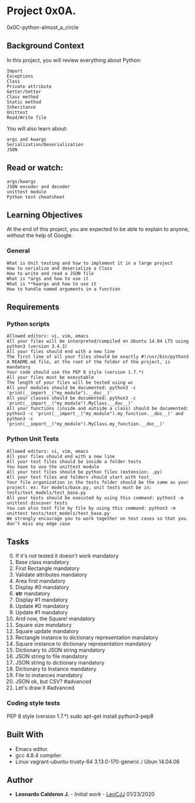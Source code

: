 # Project 0x0A.

0x0C-python-almost_a_circle


## Background Context

  In this project, you will review everything about Python:

    Import
    Exceptions
    Class
    Private attribute
    Getter/Setter
    Class method
    Static method
    Inheritance
    Unittest
    Read/Write file

  You will also learn about:

    args and kwargs
    Serialization/Deserialization
    JSON


## Read or watch:


    args/kwargs
    JSON encoder and decoder
    unittest module
    Python test cheatsheet


## Learning Objectives


At the end of this project, you are expected to be able to explain to anyone, without the help of Google.


### General


    What is Unit testing and how to implement it in a large project
    How to serialize and deserialize a Class
    How to write and read a JSON file
    What is *args and how to use it
    What is **kwargs and how to use it
    How to handle named arguments in a function



## Requirements

### Python scripts


    Allowed editors: vi, vim, emacs
    All your files will be interpreted/compiled on Ubuntu 14.04 LTS using python3 (version 3.4.3)
    All your files should end with a new line
    The first line of all your files should be exactly #!/usr/bin/python3
    A README.md file, at the root of the folder of the project, is mandatory
    Your code should use the PEP 8 style (version 1.7.*)
    All your files must be executable
    The length of your files will be tested using wc
    All your modules should be documented: python3 -c 'print(__import__("my_module").__doc__)'
    All your classes should be documented: python3 -c 'print(__import__("my_module").MyClass.__doc__)'
    All your functions (inside and outside a class) should be documented: python3 -c 'print(__import__("my_module").my_function.__doc__)' and python3 -c 'print(__import__("my_module").MyClass.my_function.__doc__)'

### Python Unit Tests

    Allowed editors: vi, vim, emacs
    All your files should end with a new line
    All your test files should be inside a folder tests
    You have to use the unittest module
    All your test files should be python files (extension: .py)
    All your test files and folders should start with test_
    Your file organization in the tests folder should be the same as your project: ex: for models/base.py, unit tests must be in: tests/test_models/test_base.py
    All your tests should be executed by using this command: python3 -m unittest discover tests
    You can also test file by file by using this command: python3 -m unittest tests/test_models/test_base.py
    We strongly encourage you to work together on test cases so that you don’t miss any edge case


## Tasks

 0. If it's not tested it doesn't work mandatory 
 1. Base class mandatory 
 2. First Rectangle mandatory 
 3. Validate attributes mandatory 
 4. Area first mandatory 
 5. Display #0 mandatory 
 6. __str__ mandatory 
 7. Display #1 mandatory 
 8. Update #0 mandatory 
 9. Update #1 mandatory 
 10. And now, the Square! mandatory 
 11. Square size mandatory
 12. Square update mandatory
 13. Rectangle instance to dictionary representation mandatory
 14. Square instance to dictionary representation mandatory
 15. Dictionary to JSON string mandatory
 16. JSON string to file mandatory
 17. JSON string to dictionary mandatory
 18. Dictionary to Instance mandatory
 19. File to instances mandatory
 20. JSON ok, but CSV? #advanced
 21. Let's draw it #advanced



### Coding style tests

PEP 8 style (version 1.7.*)
sudo apt-get install python3-pep8


## Built With

* Emacs editor.
* gcc 4.8.4 compiler.
* Linux vagrant-ubuntu-trusty-64 3.13.0-170-generic / Ubun 14.04.06

## Author

* **Leonardo Calderon J.** - *Initial work* - [LeoCJJ](https://github.com/leocjj)
01/23/2020
